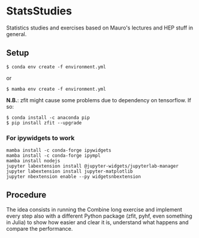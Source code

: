 # StatsStudies
Statistics studies and exercises based on Mauro's lectures and HEP stuff in
general.

## Setup

```
$ conda env create -f environment.yml
```
or
```
$ mamba env create -f environment.yml
```

**N.B.**: zfit might cause some problems due to dependency on tensorflow. If so:
```
$ conda install -c anaconda pip
$ pip install zfit --upgrade
```

### For ipywidgets to work

```
mamba install -c conda-forge ipywidgets
mamba install -c conda-forge ipympl
mamba install nodejs
jupyter labextension install @jupyter-widgets/jupyterlab-manager
jupyter labextension install jupyter-matplotlib
jupyter nbextension enable --py widgetsnbextension
```

## Procedure

The idea consists in running the Combine long exercise and implement every step also with a different Python package (zfit, pyhf, even something in Julia) to show how easier and clear it is, understand what happens and compare the performance.
